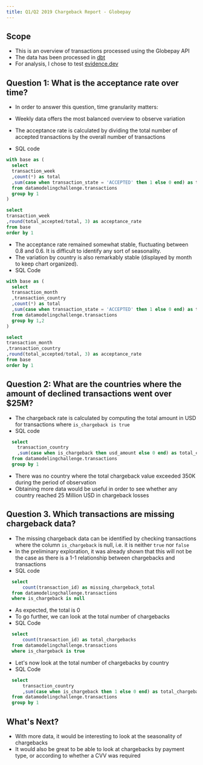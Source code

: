 ```yaml
---
title: Q1/Q2 2019 Chargeback Report - Globepay
---
```


## Scope
- This is an overview of transactions processed using the Globepay API
- The data has been processed in [dbt](https://github.com/alexandredantec/dbt_payment_data)
- For analysis, I chose to test [evidence.dev](https://evidence.dev/)


## Question 1: What is the acceptance rate over time?
- In order to answer this question, time granularity matters: 
- Weekly data offers the most balanced overview to observe variation

- The acceptance rate is calculated by dividing the total number of accepted transactions by the overall number of transactions 
- SQL code

```sql acceptance_rate
with base as (
  select
  transaction_week
  ,count(*) as total
  ,sum(case when transaction_state = 'ACCEPTED' then 1 else 0 end) as total_accepted
  from datamodelingchallenge.transactions
  group by 1 
)

select
transaction_week
,round(total_accepted/total, 3) as acceptance_rate 
from base 
order by 1 
```
<LineChart
    data={acceptance_rate}
    title="Acceptance Rate by Week"
    x=transaction_week
    y=acceptance_rate
/>

- The acceptance rate remained somewhat stable, fluctuating between 0.8 and 0.6. It is difficult to identify any sort of seasonality. 
- The variation by country is also remarkably stable (displayed by month to keep chart organized). 
- SQL Code

```sql acceptance_rate_by_country
with base as (
  select
  transaction_month
  ,transaction_country
  ,count(*) as total
  ,sum(case when transaction_state = 'ACCEPTED' then 1 else 0 end) as total_accepted
  from datamodelingchallenge.transactions
  group by 1,2 
)

select
transaction_month
,transaction_country
,round(total_accepted/total, 3) as acceptance_rate 
from base 
order by 1 
```
<LineChart
    data={acceptance_rate_by_country}
    title="Acceptance Rate by Country by Month"
    x=transaction_month
    y=acceptance_rate
    series = transaction_country
/>

## Question 2: What are the countries where the amount of declined transactions went over $25M?
- The chargeback rate is calculated by computing the total amount in USD for transactions where `is_chargeback is true` 
- SQL code

```sql chargebacks_by_country_usd
  select 
    transaction_country
    ,sum(case when is_chargeback then usd_amount else 0 end) as total_chargebacks
  from datamodelingchallenge.transactions
  group by 1 
```

<BarChart
    data={chargebacks_by_country_usd}
    title="Chargebacks by Country"
    x=transaction_country
    y=total_chargebacks
/>

- There was no country where the total chargeback value exceeded 350K during the period of observation
- Obtaining more data would be useful in order to see whether any country reached 25 Million USD in chargeback losses

## Question 3. Which transactions are missing chargeback data?

- The missing chargeback data can be identified by checking transactions where the column `is_chargeback` is null, i.e. it is neither `true` nor `false`
- In the preliminary exploration, it was already shown that this will not be the case as there is a 1-1 relationship between chargebacks and transactions
- SQL code

```sql missing_chargebacks
  select 
      count(transaction_id) as missing_chargeback_total
  from datamodelingchallenge.transactions
  where is_chargeback is null
```
<BigValue 
  data={missing_chargebacks} 
  value=missing_chargeback_total
/>

- As expected, the total is 0 
- To go further, we can look at the total number of chargebacks
- SQL Code

```sql total_chargebacks
  select 
      count(transaction_id) as total_chargebacks
  from datamodelingchallenge.transactions
  where is_chargeback is true
```

<BigValue 
  data={total_chargebacks} 
  value=total_chargebacks
/>

- Let's now look at the total number of chargebacks by country
- SQL Code

```sql chargebacks_by_country_total
  select 
      transaction_country
      ,sum(case when is_chargeback then 1 else 0 end) as total_chargebacks
  from datamodelingchallenge.transactions
  group by 1 
```

<BarChart
    data={chargebacks_by_country_total}
    title="Chargebacks by Country"
    x=transaction_country
    y=total_chargebacks
/>

## What's Next?
- With more data, it would be interesting to look at the seasonality of chargebacks 
- It would also be great to be able to look at chargebacks by payment type, or according to whether a CVV was required 

